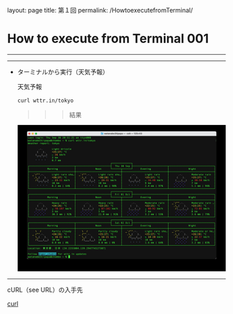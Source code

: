layout: page
title: 第１回
permalink: /HowtoexecutefromTerminal/

# How to execute from Terminal 001

---

---

- ターミナルから実行（天気予報）
    
    天気予報
    
    ```bash
    curl wttr.in/tokyo
    ```
    
    >>> 結果
    
    ![IMGSS20210930](/assets/IMGSS20210930.jpg)
    

---

cURL（see URL）の入手先

[curl](https://curl.se)